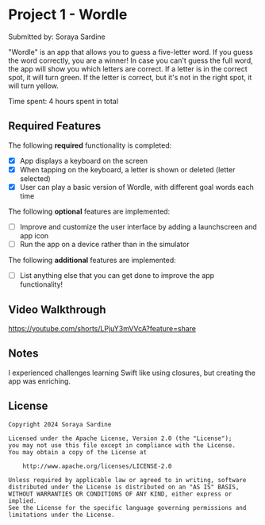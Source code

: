 # Project 1 - Wordle

Submitted by: Soraya Sardine

"Wordle" is an app that allows you to guess a five-letter word. 
If you guess the word correctly, you are a winner! 
In case you can't guess the full word, the app will show you which letters are correct. 
If a letter is in the correct spot, it will turn green. 
If the letter is correct, but it's not in the right spot, it will turn yellow.

Time spent: 4 hours spent in total

## Required Features

The following **required** functionality is completed:

- [X] App displays a keyboard on the screen
- [X] When tapping on the keyboard, a letter is shown or deleted (letter selected)
- [X] User can play a basic version of Wordle, with different goal words each time

The following **optional** features are implemented:

- [ ] Improve and customize the user interface by adding a launchscreen and app icon
- [ ] Run the app on a device rather than in the simulator

The following **additional** features are implemented:

- [ ] List anything else that you can get done to improve the app functionality!

## Video Walkthrough

https://youtube.com/shorts/LPjuY3mVVcA?feature=share

## Notes

I experienced challenges learning Swift like using closures, but creating the app was enriching.

## License

    Copyright 2024 Soraya Sardine

    Licensed under the Apache License, Version 2.0 (the "License");
    you may not use this file except in compliance with the License.
    You may obtain a copy of the License at

        http://www.apache.org/licenses/LICENSE-2.0

    Unless required by applicable law or agreed to in writing, software
    distributed under the License is distributed on an "AS IS" BASIS,
    WITHOUT WARRANTIES OR CONDITIONS OF ANY KIND, either express or implied.
    See the License for the specific language governing permissions and
    limitations under the License.
